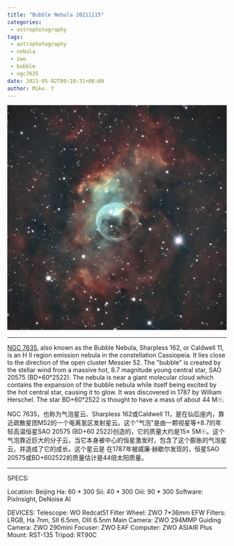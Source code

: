 ```yaml
---
title: "Bubble Nebula 20211115"
categories:
 - astrophotography
tags:
 - astrophotography
 - nebula
 - zwo
 - bubble
 - ngc7635
date: 2021-05-02T09:10:31+08:00
author: Mike. Y
---
```


![NGC7635](../../../static/images/NGC7635.jpg)



---

[NGC 7635](https://en.wikipedia.org/wiki/NGC_7635), also known as the Bubble Nebula, Sharpless 162, or Caldwell 11, is an H II region emission nebula in the constellation Cassiopeia. It lies close to the direction of the open cluster Messier 52. The "bubble" is created by the stellar wind from a massive hot, 8.7 magnitude young central star, SAO 20575 (BD+60°2522). The nebula is near a giant molecular cloud which contains the expansion of the bubble nebula while itself being excited by the hot central star, causing it to glow. It was discovered in 1787 by William Herschel. The star BD+60°2522 is thought to have a mass of about 44 M☉.



NGC 7635，也称为气泡星云、Sharpless 162或Caldwell 11，是在仙后座内，靠近疏散星团M52的一个电离氢区发射星云。这个"气泡"是由一颗视星等+8.7的年轻高温恒星SAO 20575 (BD+60 2522)创造的，它的质量大约是15± 5M☉。这个气泡靠近巨大的分子云，当它本身被中心的恒星激发时，包含了这个膨胀的气泡星云，并造成了它的成长。这个星云是 在1787年被威廉·赫歇尔发现的，恒星SAO 20575或BD+602522的质量估计是44倍太阳质量。

---

SPECS:

Location: Beijing
Ha: 60 * 300
Sii: 40 * 300
Oiii: 90 * 300
Software: PixInsight, DeNoise AI

DEVICES:
Telescope: WO Redcat51
Filter Wheel: ZWO 7*36mm EFW Filters: LRGB, Ha 7nm, SII 6.5nm, OIII 6.5nm
Main Camera: ZWO 294MMP
Guiding Camera: ZWO 290mini
Focuser: ZWO EAF
Computer: ZWO ASIAIR Plus
Mount: RST-135
Tripod: RT90C